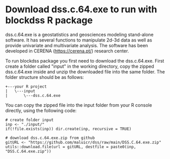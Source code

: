 
# Download dss.c.64.exe to run with blockdss R package

dss.c.64.exe is a geostatistics and geosciences modeling stand-alone software. It has several functions to manipulate 2d-3d data as well as provide univariate and multivariate analysis. The software has been developed in CERENA (https://cerena.pt/) research center. 

To run blockdss package you first need to download the dss.c.64.exe. First create a folder called "input" in the working directory, copy the zipped dss.c.64.exe inside and unzip the downloaded file into the same folder. The folder structure should be as follows:

```
+---your R project
|   \---input
|       \---dss.c.64.exe
```

You can copy the zipped file into the input folder from your R console directly, using the following code:

```
# create folder input
inp <- "./input/"
if(!file.exists(inp)) dir.create(inp, recursive = TRUE)

# download dss.c.64.exe.zip from github
gitURL <- "https://github.com/maluicr/dss/raw/main/DSS.C.64.exe.zip"
utils::download.file(url = gitURL, destfile = paste0(inp, "DSS.C.64.exe.zip"))
```
